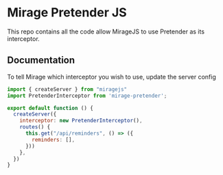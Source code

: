 # Mirage Pretender JS

This repo contains all the code allow MirageJS to use Pretender as its interceptor.

## Documentation

To tell Mirage which interceptor you wish to use, update the server config

```js
import { createServer } from "miragejs"
import PretenderInterceptor from 'mirage-pretender';

export default function () {
  createServer({
    interceptor: new PretenderInterceptor(),  
    routes() {
      this.get("/api/reminders", () => ({
        reminders: [],
      }))
    },
  })
}
```

